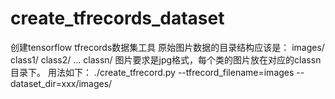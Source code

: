 # create_tfrecords_dataset
创建tensorflow tfrecords数据集工具
原始图片数据的目录结构应该是：
     images/
           class1/
           class2/
           ...
           classn/
图片要求是jpg格式，每个类的图片放在对应的classn目录下。
用法如下：
  ./create_tfrecord.py --tfrecord_filename=images --dataset_dir=xxx/images/
